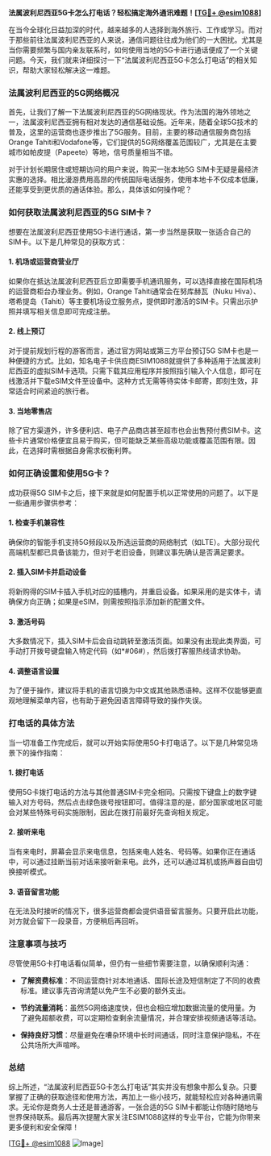 **法属波利尼西亚5G卡怎么打电话？轻松搞定海外通讯难题！[[TG💪+ @esim1088](https://t.me/s/esim1088)]**

在当今全球化日益加深的时代，越来越多的人选择到海外旅行、工作或学习。而对于那些前往法属波利尼西亚的人来说，通信问题往往成为他们的一大困扰。尤其是当你需要频繁与国内亲友联系时，如何使用当地的5G卡进行通话便成了一个关键问题。今天，我们就来详细探讨一下“法属波利尼西亚5G卡怎么打电话”的相关知识，帮助大家轻松解决这一难题。

### 法属波利尼西亚的5G网络概况

首先，让我们了解一下法属波利尼西亚的5G网络现状。作为法国的海外领地之一，法属波利尼西亚拥有相对发达的通信基础设施。近年来，随着全球5G技术的普及，这里的运营商也逐步推出了5G服务。目前，主要的移动通信服务商包括Orange Tahiti和Vodafone等，它们提供的5G网络覆盖范围较广，尤其是在主要城市如帕皮提（Papeete）等地，信号质量相当不错。

对于计划长期居住或短期访问的用户来说，购买一张本地5G SIM卡无疑是最经济实惠的选择。相比漫游费用高昂的传统国际电话服务，使用本地卡不仅成本低廉，还能享受到更优质的通话体验。那么，具体该如何操作呢？

### 如何获取法属波利尼西亚的5G SIM卡？

想要在法属波利尼西亚使用5G卡进行通话，第一步当然是获取一张适合自己的SIM卡。以下是几种常见的获取方式：

#### 1. **机场或运营商营业厅**
   如果你在抵达法属波利尼西亚后立即需要手机通讯服务，可以选择直接在国际机场的运营商柜台办理业务。例如，Orange Tahiti通常会在努库赫瓦（Nuku Hiva）、塔希提岛（Tahiti）等主要机场设立服务点，提供即时激活的SIM卡。只需出示护照并填写相关信息即可完成注册。

#### 2. **线上预订**
   对于提前规划行程的游客而言，通过官方网站或第三方平台预订5G SIM卡也是一种便捷的方式。比如，知名电子卡供应商ESIM1088就提供了多种适用于法属波利尼西亚的虚拟SIM卡选项。只需下载其应用程序并按照指引输入个人信息，即可在线激活并下载eSIM文件至设备中。这种方式无需等待实体卡邮寄，即刻生效，非常适合时间紧迫的旅行者。

#### 3. **当地零售店**
   除了官方渠道外，许多便利店、电子产品商店甚至超市也会出售预付费SIM卡。这些卡片通常价格便宜且易于购买，但可能缺乏某些高级功能或覆盖范围有限。因此，在选择时需根据自身需求权衡利弊。

### 如何正确设置和使用5G卡？

成功获得5G SIM卡之后，接下来就是如何配置手机以正常使用的问题了。以下是一些通用步骤供参考：

#### 1. **检查手机兼容性**
   确保你的智能手机支持5G频段以及所选运营商的网络制式（如LTE）。大部分现代高端机型都已具备该能力，但对于老旧设备，则建议事先确认是否满足要求。

#### 2. **插入SIM卡并启动设备**
   将新购得的SIM卡插入手机对应的插槽内，并重启设备。如果采用的是实体卡，请确保方向正确；如果是eSIM，则需按照指示添加新的配置文件。

#### 3. **激活号码**
   大多数情况下，插入SIM卡后会自动跳转至激活页面。如果没有出现此类界面，可手动打开拨号键盘输入特定代码（如*#06#），然后拨打客服热线请求协助。

#### 4. **调整语言设置**
   为了便于操作，建议将手机的语言切换为中文或其他熟悉语种。这样不仅能够更直观地理解菜单内容，也有助于避免因语言障碍导致的操作失误。

### 打电话的具体方法

当一切准备工作完成后，就可以开始实际使用5G卡打电话了。以下是几种常见场景下的操作指南：

#### 1. **拨打电话**
   使用5G卡拨打电话的方法与其他普通SIM卡完全相同。只需按下键盘上的数字键输入对方号码，然后点击绿色拨号按钮即可。值得注意的是，部分国家或地区可能会对某些特殊号码实施限制，因此在拨打前最好先查询相关规定。

#### 2. **接听来电**
   当有来电时，屏幕会显示来电信息，包括来电人姓名、号码等。如果你正在通话中，可以通过挂断当前对话来接听新来电。此外，还可以通过耳机或扬声器自由切换接听模式。

#### 3. **语音留言功能**
   在无法及时接听的情况下，很多运营商都会提供语音留言服务。只要开启此功能，对方就会留下一段录音，方便稍后再回听。

### 注意事项与技巧

尽管使用5G卡打电话看似简单，但仍有一些细节需要注意，以确保顺利沟通：

- **了解资费标准**：不同运营商针对本地通话、国际长途及短信制定了不同的收费标准。建议事先咨询清楚以免产生不必要的额外支出。
  
- **节约流量消耗**：虽然5G网络速度快，但也会相应增加数据流量的使用量。为了避免超额收费，可以定期检查剩余流量情况，并合理安排视频通话等活动。

- **保持良好习惯**：尽量避免在嘈杂环境中长时间通话，同时注意保护隐私，不在公共场所大声喧哗。

### 总结

综上所述，“法属波利尼西亚5G卡怎么打电话”其实并没有想象中那么复杂。只要掌握了正确的获取途径和使用方法，再加上一些小技巧，就能轻松应对各种通讯需求。无论你是商务人士还是普通游客，一张合适的5G SIM卡都能让你随时随地与世界保持联系。最后再次提醒大家关注ESIM1088这样的专业平台，它能为你带来更多便利和安全保障！

[[TG💪+ @esim1088](https://t.me/s/esim1088) ![Image](https://i.postimg.cc/4NQfJmqS/Snipaste-2025-05-13-00-14-12.png)]